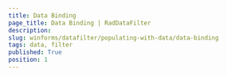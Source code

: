 ```yaml
---
title: Data Binding
page_title: Data Binding | RadDataFilter
description: 
slug: winforms/datafilter/populating-with-data/data-binding
tags: data, filter
published: True
position: 1
---
```


 